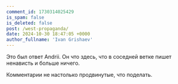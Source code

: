 ```yaml
---
comment_id: 1730314025429
is_spam: false
is_deleted: false
post: /west-propaganda/
date: 2024-10-30 18:47:05 +0000
author_fullname: 'Ivan Grishaev'
---
```


Это был ответ Andrii. Он что здесь, что в соседней ветке пишет ненависть и больше ничего.

Комментарии не настолько продвинутые, что поделать.

